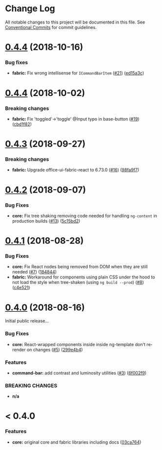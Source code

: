 # Change Log

All notable changes to this project will be documented in this file.
See [Conventional Commits](https://conventionalcommits.org) for commit guidelines.

<a name="0.4.5"></a>

# [0.4.4](https://github.com/Microsoft/angular-react/compare/v0.4.4...v0.4.5) (2018-10-16)

### Bug fixes

- **fabric:** Fix wrong intellisense for `ICommandBarItem` ([#21](https://github.com/Microsoft/angular-react/pull/21)) ([ed15a3c](https://github.com/Microsoft/angular-react/commit/ed15a3c2bfbeb28b8b2def33b1098ac5b13c42fe))

<a name="0.4.4"></a>

# [0.4.4](https://github.com/Microsoft/angular-react/compare/v0.4.3...v0.4.4) (2018-10-02)

### Breaking changes

- **fabric:** Fix 'toggled'->'toggle' @Input typo in base-button ([#19](https://github.com/Microsoft/angular-react/pull/19)) ([cbd1f82](https://github.com/Microsoft/angular-react/commit/cbd1f82))

<a name="0.4.3"></a>

# [0.4.3](https://github.com/Microsoft/angular-react/compare/v0.4.2...v0.4.3) (2018-09-27)

### Breaking changes

- **fabric:** Upgrade office-ui-fabric-react to 6.73.0 ([#16](https://github.com/Microsoft/angular-react/issues/16)) ([98fa9f7](https://github.com/Microsoft/angular-react/commit/98fa9f7))

<a name="0.4.2"></a>

# [0.4.2](https://github.com/Microsoft/angular-react/compare/v0.4.1...v0.4.2) (2018-09-07)

### Bug Fixes

- **core:** Fix tree shaking removing code needed for handling `ng-content` in production builds ([#13](https://github.com/Microsoft/angular-react/issues/13)) ([5c15bd2](https://github.com/Microsoft/angular-react/commit/5c15bd2))

<a name="0.4.1"></a>

# [0.4.1](https://github.com/Microsoft/angular-react/compare/v0.4.0...v0.4.1) (2018-08-28)

### Bug Fixes

- **core:** Fix React nodes being removed from DOM when they are still needed ([#7](https://github.com/Microsoft/angular-react/issues/7)) ([184844](https://github.com/Microsoft/angular-react/commit/184844))
- **fabric:** Workaround for components using plain CSS under the hood to not load the style when tree-shaken (using `ng build --prod`) ([#8](https://github.com/Microsoft/angular-react/issues/8)) ([c4e521](https://github.com/Microsoft/angular-react/commit/c4e521))

<a name="0.4.0"></a>

# [0.4.0](https://github.com/Microsoft/angular-react/compare/03ca764...v0.4.0) (2018-08-16)

Initial public release...

### Bug Fixes

- **core:** React-wrapped components inside inside ng-template don't re-render on changes ([#5](https://github.com/Microsoft/angular-react/issues/5)) ([299e4b4](https://github.com/Microsoft/angular-react/commit/299e4b4))

### Features

- **command-bar:** add contrast and luminosity utilities ([#3](https://github.com/Microsoft/angular-react/issues/3)) ([6f002f9](https://github.com/Microsoft/angular-react/commit/6f002f9))

### BREAKING CHANGES

- **n/a**

<a name="<0.4.0"></a>

# < 0.4.0

### Features

- **core:** original core and fabric libraries including docs ([03ca764](https://github.com/Microsoft/angular-react/commit/03ca764))
